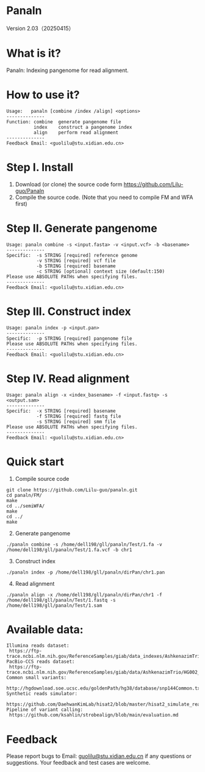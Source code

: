 # Panaln
 Version 2.03（20250415）

# What is it?
 Panaln: Indexing pangenome for read alignment.

# How to use it?
 ```
 Usage:   panaln [combine /index /align] <options>  
 --------------  
 Function: combine  generate pangenome file  
           index    construct a pangenome index  
           align    perform read alignment  
 --------------  
 Feedback Email: <guolilu@stu.xidian.edu.cn> 
 ``` 

# Step I. Install
  1. Download (or clone) the source code form https://github.com/Lilu-guo/Panaln  
  2. Compile the source code. (Note that you need to compile FM and WFA first)  

# Step II. Generate pangenome
 ```
 Usage: panaln combine -s <input.fasta> -v <input.vcf> -b <basename>  
 --------------  
 Specific:  -s STRING [required] reference genome  
            -v STRING [required] vcf file  
            -b STRING [required] basename  
            -c STRING [optional] context size (default:150)  
 Please use ABSOLUTE PATHs when specifying files.  
 --------------  
Feedback Email: <guolilu@stu.xidian.edu.cn>  
```
     
# Step III. Construct index
 ```
 Usage: panaln index -p <input.pan>  
 --------------  
 Specific:  -p STRING [required] pangenome file  
 Please use ABSOLUTE PATHs when specifying files.  
 --------------  
 Feedback Email: <guolilu@stu.xidian.edu.cn>  
 ```
  
# Step IV. Read alignment
 ```
 Usage: panaln align -x <index_basename> -f <input.fastq> -s <output.sam>  
 --------------  
 Specific:  -x STRING [required] basename  
            -f STRING [required] fastq file  
            -s STRING [required] smm file  
 Please use ABSOLUTE PATHs when specifying files.  
 --------------
 Feedback Email: <guolilu@stu.xidian.edu.cn>
 ```
  
# Quick start
  1. Compile source code
  ```
  git clone https://github.com/Lilu-guo/panaln.git
  cd panaln/FM/  
  make
  cd ../semiWFA/
  make
  cd ../
  make
  ```
  2. Generate pangenome
  ```
  ./panaln combine -s /home/dell198/gll/panaln/Test/1.fa -v /home/dell198/gll/panaln/Test/1.fa.vcf -b chr1
  ```
  3. Construct index
  ```
  ./panaln index -p /home/dell198/gll/panaln/dirPan/chr1.pan
  ```

  4. Read alignment
  ```
  ./panaln align -x /home/dell198/gll/panaln/dirPan/chr1 -f /home/dell198/gll/panaln/Test/1.fastq -s /home/dell198/gll/panaln/Test/1.sam
  ```

# Available data:
 ```
 Illumina reads dataset:   
  https://ftp-trace.ncbi.nlm.nih.gov/ReferenceSamples/giab/data_indexes/AshkenazimTrio/sequence.index.AJtrio_Illumina_2x250bps_06012016_updated.HG004   
 PacBio-CCS reads dataset:   
  https://ftp-trace.ncbi.nlm.nih.gov/ReferenceSamples/giab/data/AshkenazimTrio/HG002_NA24385_son/PacBio_CCS_10kb/m54238_180628_014238.Q20.fastq   
 Common small variants:   
  http://hgdownload.soe.ucsc.edu/goldenPath/hg38/database/snp144Common.txt.gz   
 Synthetic reads simulator:   
  https://github.com/DaehwanKimLab/hisat2/blob/master/hisat2_simulate_reads.py    
 Pipeline of variant calling:   
  https://github.com/ksahlin/strobealign/blob/main/evaluation.md   
 ```
   
# Feedback
 Please report bugs to Email: guolilu@stu.xidian.edu.cn if any questions or suggestions. 
 Your feedback and test cases are welcome.
